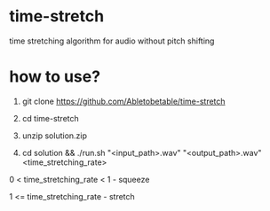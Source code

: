 # time-stretch
time stretching algorithm for audio without pitch shifting

# how to use?
1. git clone https://github.com/Abletobetable/time-stretch

2. cd time-stretch

3. unzip solution.zip

4. cd solution && ./run.sh "<input_path>.wav" "<output_path>.wav" <time_stretching_rate>

0 < time_stretching_rate < 1 - squeeze

1 <= time_stretching_rate - stretch
